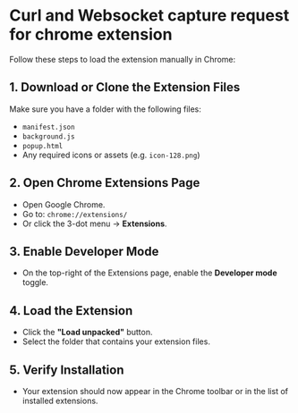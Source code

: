 # Curl and Websocket capture request for chrome extension

Follow these steps to load the extension manually in Chrome:

## 1. Download or Clone the Extension Files
Make sure you have a folder with the following files:
- `manifest.json`
- `background.js`
- `popup.html`
- Any required icons or assets (e.g. `icon-128.png`)

## 2. Open Chrome Extensions Page
- Open Google Chrome.
- Go to: `chrome://extensions/`
- Or click the 3-dot menu → **Extensions**.

## 3. Enable Developer Mode
- On the top-right of the Extensions page, enable the **Developer mode** toggle.

## 4. Load the Extension
- Click the **"Load unpacked"** button.
- Select the folder that contains your extension files.

## 5. Verify Installation
- Your extension should now appear in the Chrome toolbar or in the list of installed extensions.

